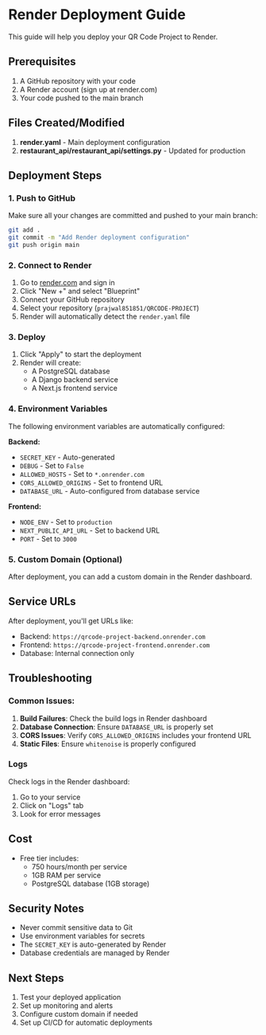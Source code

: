 # Render Deployment Guide

This guide will help you deploy your QR Code Project to Render.

## Prerequisites

1. A GitHub repository with your code
2. A Render account (sign up at render.com)
3. Your code pushed to the main branch

## Files Created/Modified

1. **render.yaml** - Main deployment configuration
2. **restaurant_api/restaurant_api/settings.py** - Updated for production

## Deployment Steps

### 1. Push to GitHub
Make sure all your changes are committed and pushed to your main branch:

```bash
git add .
git commit -m "Add Render deployment configuration"
git push origin main
```

### 2. Connect to Render

1. Go to [render.com](https://render.com) and sign in
2. Click "New +" and select "Blueprint"
3. Connect your GitHub repository
4. Select your repository (`prajwal851851/QRCODE-PROJECT`)
5. Render will automatically detect the `render.yaml` file

### 3. Deploy

1. Click "Apply" to start the deployment
2. Render will create:
   - A PostgreSQL database
   - A Django backend service
   - A Next.js frontend service

### 4. Environment Variables

The following environment variables are automatically configured:

**Backend:**
- `SECRET_KEY` - Auto-generated
- `DEBUG` - Set to `False`
- `ALLOWED_HOSTS` - Set to `*.onrender.com`
- `CORS_ALLOWED_ORIGINS` - Set to frontend URL
- `DATABASE_URL` - Auto-configured from database service

**Frontend:**
- `NODE_ENV` - Set to `production`
- `NEXT_PUBLIC_API_URL` - Set to backend URL
- `PORT` - Set to `3000`

### 5. Custom Domain (Optional)

After deployment, you can add a custom domain in the Render dashboard.

## Service URLs

After deployment, you'll get URLs like:
- Backend: `https://qrcode-project-backend.onrender.com`
- Frontend: `https://qrcode-project-frontend.onrender.com`
- Database: Internal connection only

## Troubleshooting

### Common Issues:

1. **Build Failures**: Check the build logs in Render dashboard
2. **Database Connection**: Ensure `DATABASE_URL` is properly set
3. **CORS Issues**: Verify `CORS_ALLOWED_ORIGINS` includes your frontend URL
4. **Static Files**: Ensure `whitenoise` is properly configured

### Logs

Check logs in the Render dashboard:
1. Go to your service
2. Click on "Logs" tab
3. Look for error messages

## Cost

- Free tier includes:
  - 750 hours/month per service
  - 1GB RAM per service
  - PostgreSQL database (1GB storage)

## Security Notes

- Never commit sensitive data to Git
- Use environment variables for secrets
- The `SECRET_KEY` is auto-generated by Render
- Database credentials are managed by Render

## Next Steps

1. Test your deployed application
2. Set up monitoring and alerts
3. Configure custom domain if needed
4. Set up CI/CD for automatic deployments
